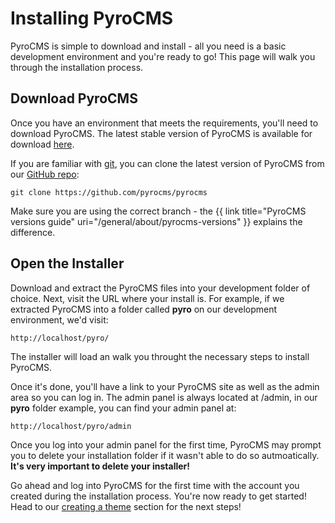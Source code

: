 # Installing PyroCMS

PyroCMS is simple to download and install - all you need is a basic development environment and you're ready to go! This page will walk you through the installation process.

</div>
<div class="doc_content">

## Download PyroCMS

Once you have an environment that meets the requirements, you'll need to download PyroCMS. The latest stable version of PyroCMS is available for download <a href="">here</a>.

If you are familiar with [git](http://git-scm.com/), you can clone the latest version of PyroCMS from our [GitHub repo](https://github.com/pyrocms/pyrocms):

    git clone https://github.com/pyrocms/pyrocms

Make sure you are using the correct branch - the {{ link title="PyroCMS versions guide" uri="/general/about/pyrocms-versions" }} explains the difference.

## Open the Installer

Download and extract the PyroCMS files into your development folder of choice. Next, visit the URL where your install is. For example, if we extracted PyroCMS into a folder called <strong>pyro</strong> on our development environment, we'd visit:

    http://localhost/pyro/

The installer will load an walk you throught the necessary steps to install PyroCMS.

Once it's done, you'll have a link to your PyroCMS site as well as the admin area so you can log in. The admin panel is always located at /admin, in our **pyro** folder example, you can find your admin panel at:

    http://localhost/pyro/admin

<div class="note"><p>Once you log into your admin panel for the first time, PyroCMS may prompt you to delete your installation folder if it wasn't able to do so autmoatically. <strong>It's very important to delete your installer!</strong></p></div>

Go ahead and log into PyroCMS for the first time with the account you created during the installation process. You're now ready to get started! Head to our <a href="">creating a theme</a> section for the next steps!